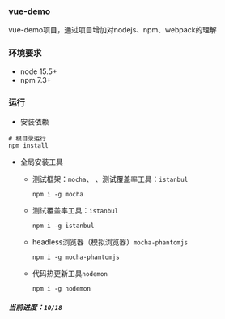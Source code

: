 ### vue-demo
vue-demo项目，通过项目增加对nodejs、npm、webpack的理解

### 环境要求
- node 15.5+
- npm 7.3+


### 运行

- 安装依赖
```shell script
# 根目录运行
npm install
```

- 全局安装工具

    - 测试框架：`mocha`、 、测试覆盖率工具：`istanbul`
        ```shell script
        npm i -g mocha
        ```
      
    - 测试覆盖率工具：`istanbul`
        ```shell script
        npm i -g istanbul
        ```
      
    - headless浏览器（模拟浏览器）`mocha-phantomjs`
        ```shell script
        npm i -g mocha-phantomjs
        ```
    - 代码热更新工具`nodemon`
        ```shell script
        npm i -g nodemon
        ```
      
##### 当前进度：`10/18`

    
     
      

